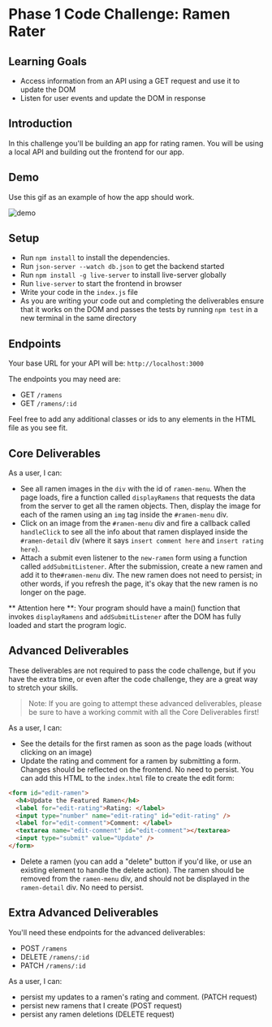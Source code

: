 # Phase 1 Code Challenge: Ramen Rater

## Learning Goals

- Access information from an API using a GET request and use it to update the
  DOM
- Listen for user events and update the DOM in response

## Introduction

In this challenge you'll be building an app for rating ramen.
You will be using a local API and building out
the frontend for our app.

## Demo

Use this gif as an example of how the app should work.

![demo](https://curriculum-content.s3.amazonaws.com/phase-1/phase-1-mock-cc-ramen-rater/demo-gif.gif)

## Setup

- Run `npm install` to install the dependencies.
- Run `json-server --watch db.json` to get the backend started
- Run `npm install -g live-server` to install live-server globally
- Run `live-server` to start the frontend in browser
- Write your code in the `index.js` file
- As you are writing your code out and completing the deliverables ensure that it works on the DOM and passes the tests by running `npm test` in a new terminal in the same directory

## Endpoints

Your base URL for your API will be: `http://localhost:3000`

The endpoints you may need are:

- GET `/ramens`
- GET `/ramens/:id`

Feel free to add any additional classes or ids to any elements in the HTML file
as you see fit.

## Core Deliverables

As a user, I can:

- See all ramen images in the `div` with the id of `ramen-menu`. When the page
  loads, fire a function called `displayRamens` that requests the data from the server
  to get all the ramen objects. Then,
  display the image for each of the ramen using an `img` tag inside the
  `#ramen-menu` div.
- Click on an image from the `#ramen-menu` div and fire a callback called `handleClick`
  to see all the info about that
  ramen displayed inside the `#ramen-detail` div (where it says
  `insert comment here` and `insert rating here`).
- Attach a submit even listener to the `new-ramen` form using a function called `addSubmitListener`.
  After the submission, create a new ramen and add it to the`#ramen-menu` div. The new ramen does not need to persist; in other words, if you refresh the page, it's okay that the new ramen is no
  longer on the page.

** Attention here **: Your program should have a main() function that invokes `displayRamens` and `addSubmitListener` after the DOM has fully loaded and start the program logic.

## Advanced Deliverables

These deliverables are not required to pass the code challenge, but if you have
the extra time, or even after the code challenge, they are a great way to
stretch your skills.

> Note: If you are going to attempt these advanced deliverables, please be sure
> to have a working commit with all the Core Deliverables first!

As a user, I can:

- See the details for the first ramen as soon as the page loads (without
  clicking on an image)
- Update the rating and comment for a ramen by submitting a form. Changes should
  be reflected on the frontend. No need to persist. You can add this HTML to the
  `index.html` file to create the edit form:

```html
<form id="edit-ramen">
  <h4>Update the Featured Ramen</h4>
  <label for="edit-rating">Rating: </label>
  <input type="number" name="edit-rating" id="edit-rating" />
  <label for="edit-comment">Comment: </label>
  <textarea name="edit-comment" id="edit-comment"></textarea>
  <input type="submit" value="Update" />
</form>
```

- Delete a ramen (you can add a "delete" button if you'd like, or use an
  existing element to handle the delete action). The ramen should be removed
  from the `ramen-menu` div, and should not be displayed in the `ramen-detail`
  div. No need to persist.

## Extra Advanced Deliverables

You'll need these endpoints for the advanced deliverables:

- POST `/ramens`
- DELETE `/ramens/:id`
- PATCH `/ramens/:id`

As a user, I can:

- persist my updates to a ramen's rating and comment. (PATCH request)
- persist new ramens that I create (POST request)
- persist any ramen deletions (DELETE request)
